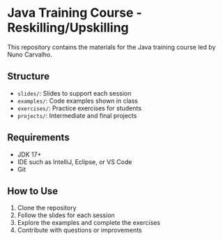 # Java Training Course - Reskilling/Upskilling

This repository contains the materials for the Java training course led by Nuno Carvalho.

## Structure

- `slides/`: Slides to support each session
- `examples/`: Code examples shown in class
- `exercises/`: Practice exercises for students
- `projects/`: Intermediate and final projects

## Requirements

- JDK 17+
- IDE such as IntelliJ, Eclipse, or VS Code
- Git

## How to Use

1. Clone the repository
2. Follow the slides for each session
3. Explore the examples and complete the exercises
4. Contribute with questions or improvements
